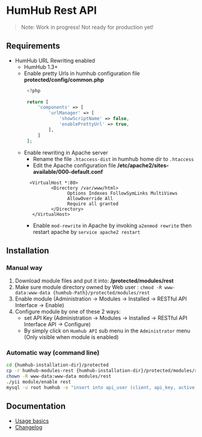 # HumHub Rest API 

>Note: Work in progress! Not ready for production yet!


## Requirements

- HumHub URL Rewriting enabled
    - HumHub 1.3+
    - Enable pretty Urls in humhub configuration file **protected/config/common.php**
       ```php
        <?php
    
        return [
            'components' => [
                'urlManager' => [
                    'showScriptName' => false,
                    'enablePrettyUrl' => true,
                ],
            ]
        ];
        ```
    - Enable rewriting in Apache server
        - Rename the file `.htaccess-dist` in humhub home dir to `.htaccess`
        - Edit the Apache configuration file **/etc/apache2/sites-available/000-default.conf** 
        ```editorconfig
          <VirtualHost *:80>
                  <Directory /var/www/html>
                        Options Indexes FollowSymLinks MultiViews
                        AllowOverride All
                        Require all granted
                  </Directory>
           </VirtualHost>
        ```
        - Enable `mod-rewrite` in Apache by invoking `a2enmod rewrite` then restart apache by `service apache2 restart` 
 
## Installation

### Manual way
1. Download module files and put it into: **/protected/modules/rest**
2. Make sure module directory owned by Web user : `chmod -R www-data:www-data {humhub-Path}/protected/modules/rest`
2. Enable module (Administration -> Modules -> Installed -> RESTful API Interface -> Enable)
4. Configure module by one of these 2 ways:
    - set API Key (Administration -> Modules -> Installed ->  RESTful API Interface API -> Configure)
    - By simply click on `Humhub API` sub menu in the `Administrator` menu (Only visible when module is enabled)

### Automatic way (command line)

```bash
cd {humhub-installation-dir}/protected
cp -r humhub-modules-rest {humhub-installation-dir}/protected/modules/rest
chown -R www-data:www-data modules/rest
./yii module/enable rest 
mysql -u root humhub -e "insert into api_user (client, api_key, active) values ('ss', 'J7R54o0ca7O2d4cgDBkwTWgX', 1)"
```

## Documentation

* [Usage basics](docs/usage.md)
* [Changelog](docs/CHANGELOG.md)